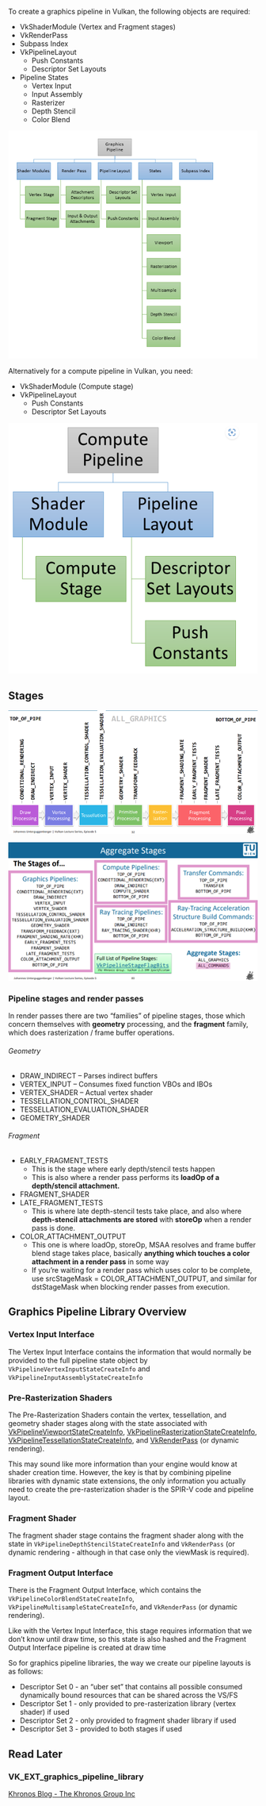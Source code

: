 To create a graphics pipeline in Vulkan, the following objects are required:

- VkShaderModule (Vertex and Fragment stages)
- VkRenderPass
- Subpass Index
- VkPipelineLayout
  - Push Constants
  - Descriptor Set Layouts
- Pipeline States
  - Vertex Input
  - Input Assembly
  - Rasterizer
  - Depth Stencil
  - Color Blend

![image-20240303083534888](figures/image-20240303083534888.png)

Alternatively for a compute pipeline in Vulkan, you need:

- VkShaderModule (Compute stage)
- VkPipelineLayout
  - Push Constants
  - Descriptor Set Layouts

![image-20240303083622063](figures/image-20240303083622063.png)

## Stages

![image-20240303124203922](figures/image-20240303124143487.png)

![image-20240303124453141](figures/image-20240303124453141.png)

### Pipeline stages and render passes

In render passes there are two “families” of pipeline stages, those which concern themselves with **geometry** processing, and the **fragment** family, which does rasterization / frame buffer operations.

###### Geometry

- DRAW_INDIRECT – Parses indirect buffers
- VERTEX_INPUT – Consumes fixed function VBOs and IBOs
- VERTEX_SHADER – Actual vertex shader
- TESSELLATION_CONTROL_SHADER
- TESSELLATION_EVALUATION_SHADER
- GEOMETRY_SHADER

###### Fragment

- EARLY_FRAGMENT_TESTS
  - This is the stage where early depth/stencil tests happen
  - This is also where a render pass performs its **loadOp of a depth/stencil attachment.**
- FRAGMENT_SHADER
- LATE_FRAGMENT_TESTS
  - This is where late depth-stencil tests take place, and also where **depth-stencil attachments are stored** with **storeOp** when a render pass is done.
- COLOR_ATTACHMENT_OUTPUT
  - This one is where loadOp, storeOp, MSAA resolves and frame buffer blend stage takes place, basically **anything which touches a color attachment in a render pass** in some way
  -  If you’re waiting for a render pass which uses color to be complete, use srcStageMask = COLOR_ATTACHMENT_OUTPUT, and similar for dstStageMask when blocking render passes from execution.





## Graphics Pipeline Library Overview

### Vertex Input Interface

The Vertex Input Interface contains the information that would normally be provided to the full pipeline state object by `VkPipelineVertexInputStateCreateInfo` and `VkPipelineInputAssemblyStateCreateInfo`

### Pre-Rasterization Shaders

The Pre-Rasterization Shaders contain the vertex, tessellation, and geometry shader stages along with the state associated with [VkPipelineViewportStateCreateInfo](https://www.khronos.org/registry/vulkan/specs/1.2-extensions/man/html/VkPipelineViewportStateCreateInfo.html), [VkPipelineRasterizationStateCreateInfo](https://www.khronos.org/registry/vulkan/specs/1.2-extensions/man/html/VkPipelineRasterizationStateCreateInfo.html), [VkPipelineTessellationStateCreateInfo](https://www.khronos.org/registry/vulkan/specs/1.2-extensions/man/html/VkPipelineTessellationStateCreateInfo.html), and [VkRenderPass](https://www.khronos.org/registry/vulkan/specs/1.2-extensions/man/html/VkRenderPass.html) (or dynamic rendering).

This may sound like more information than your engine would know at shader creation time. However, the key is that by combining pipeline libraries with dynamic state extensions, the only information you actually need to create the pre-rasterization shader is the SPIR-V code and pipeline layout.

### Fragment Shader

The fragment shader stage contains the fragment shader along with the state in `VkPipelineDepthStencilStateCreateInfo` and `VkRenderPass` (or dynamic rendering - although in that case only the viewMask is required).

### Fragment Output Interface

 There is the Fragment Output Interface, which contains the `VkPipelineColorBlendStateCreateInfo`, `VkPipelineMultisampleStateCreateInfo`, and `VkRenderPass` (or dynamic rendering).

Like with the Vertex Input Interface, this stage requires information that we don’t know until draw time, so this state is also hashed and the Fragment Output Interface pipeline is created at draw time

So for graphics pipeline libraries, the way we create our pipeline layouts is as follows:

- Descriptor Set 0 - an “uber set” that contains all possible consumed dynamically bound resources that can be shared across the VS/FS
- Descriptor Set 1 - only provided to pre-rasterization library (vertex shader) if used
- Descriptor Set 2 - only provided to fragment shader library if used
- Descriptor Set 3 - provided to both stages if used

## Read Later

### VK_EXT_graphics_pipeline_library

[Khronos Blog - The Khronos Group Inc](https://www.khronos.org/blog/reducing-draw-time-hitching-with-vk-ext-graphics-pipeline-library)

